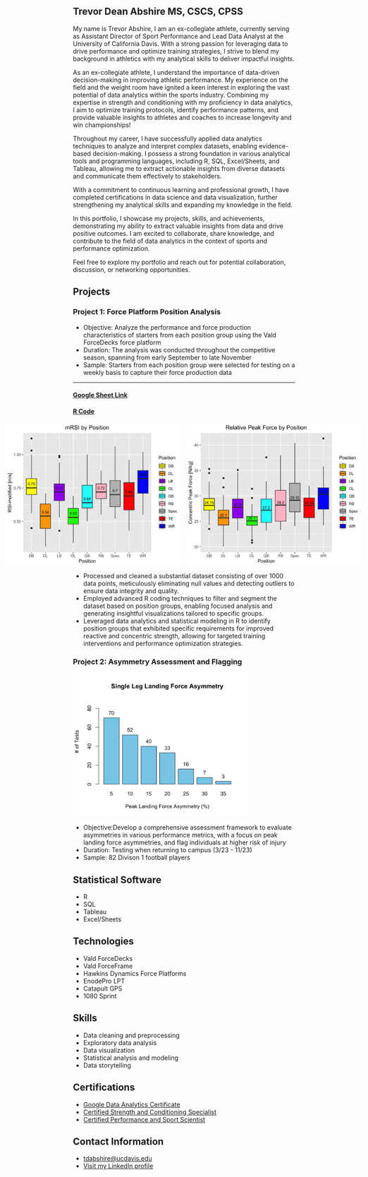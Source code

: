 
## Trevor Dean Abshire MS, CSCS, CPSS

My name is Trevor Abshire, I am an ex-collegiate athlete, currently serving as Assistant Director of Sport Performance and Lead Data Analyst at the University of California Davis. With a strong passion for leveraging data to drive performance and optimize training strategies, I strive to blend my background in athletics with my analytical skills to deliver impactful insights.

As an ex-collegiate athlete, I understand the importance of data-driven decision-making in improving athletic performance. My experience on the field and the weight room have ignited a keen interest in exploring the vast potential of data analytics within the sports industry. Combining my expertise in strength and conditioning with my proficiency in data analytics, I aim to optimize training protocols, identify performance patterns, and provide valuable insights to athletes and coaches to increase longevity and win championships!

Throughout my career, I have successfully applied data analytics techniques to analyze and interpret complex datasets, enabling evidence-based decision-making. I possess a strong foundation in various analytical tools and programming languages, including R, SQL, Excel/Sheets, and Tableau, allowing me to extract actionable insights from diverse datasets and communicate them effectively to stakeholders.

With a commitment to continuous learning and professional growth, I have completed certifications in data science and data visualization, further strengthening my analytical skills and expanding my knowledge in the field.

In this portfolio, I showcase my projects, skills, and achievements, demonstrating my ability to extract valuable insights from data and drive positive outcomes. I am excited to collaborate, share knowledge, and contribute to the field of data analytics in the context of sports and performance optimization.

Feel free to explore my portfolio and reach out for potential collaboration, discussion, or networking opportunities.

## Projects

### Project 1: Force Platform Position Analysis

- <span style="font-size: 14px;">Objective: Analyze the performance and force production characteristics of starters from each position group using the Vald ForceDecks force platform </span>
- <span style="font-size: 14px;">Duration: The analysis was conducted throughout the competitive season, spanning from early September to late November </span>
- <span style="font-size: 14px;">Sample: Starters from each position group were selected for testing on a weekly basis to capture their force production data </span>



-----------------------------------------------
#### [Google Sheet Link](https://docs.google.com/spreadsheets/d/1R7BfgahbKrSZehHcx4RD4oFlIsaq_NDf3g0P2mk__0U/edit?usp=sharing)
#### [R Code](PositionBoxplot.R)
<div style="display:flex; justify-content:center;">
  <img src="mRSI_Position_Boxplot.png" alt="mRSI by Position" style="width:400px; margin-right:10px;">
  <img src="RelativePeakForce_Position_Boxplot.png" alt="Relative Peak Force by Position" style="width:400px;">
</div>


- Processed and cleaned a substantial dataset consisting of over 1000 data points, meticulously eliminating null values and detecting outliers to ensure data integrity and quality.
- Employed advanced R coding techniques to filter and segment the dataset based on position groups, enabling focused analysis and generating insightful visualizations tailored to specific groups.
- Leveraged data analytics and statistical modeling in R to identify position groups that exhibited specific requirements for improved reactive and concentric strength, allowing for targeted training interventions and performance optimization strategies.

### Project 2: Asymmetry Assessment and Flagging

<img src="SL_Jump_BarChart" alt="Single Leg Jump Asymmetries" style="width:400px;">


- <span style="font-size: 14px;">Objective:Develop a comprehensive assessment framework to evaluate asymmetries in various performance metrics, with a focus on peak landing force asymmetries, and flag individuals at higher risk of injury </span>
- <span style="font-size: 14px;">Duration: Testing when returning to campus (3/23 - 11/23) </span>
- <span style="font-size: 14px;">Sample: 82 Divison 1 football players </span>

## Statistical Software
  - R
  - SQL
  - Tableau
  - Excel/Sheets

## Technologies
  - Vald ForceDecks
  - Vald ForceFrame
  - Hawkins Dynamics Force Platforms
  - EnodePro LPT
  - Catapult GPS
  - 1080 Sprint
  
## Skills
  - Data cleaning and preprocessing
  - Exploratory data analysis
  - Data visualization
  - Statistical analysis and modeling
  - Data storytelling
  
## Certifications
  - [Google Data Analytics Certificate](Trevor_Abshire_Google_Data_Analytics_Certificate.pdf)
  - [Certified Strength and Conditioning Specialist](https://certificates.nsca.com/1f2cf9a0-1e9b-4211-beef-dd1277cbf97e#gs.2a323g)
  - [Certified Performance and Sport Scientist](https://certificates.nsca.com/cefcc200-5bd9-4352-bad9-fb8e8677ef4e#gs.2a32yo)
    

## Contact Information
- [tdabshire@ucdavis.edu](tdabshire@ucdavis.edu)
- [Visit my LinkedIn profile](https://www.linkedin.com/in/trevorabshire/)
